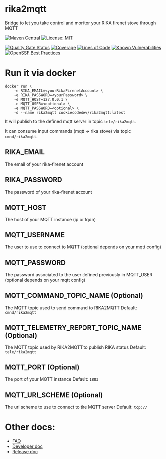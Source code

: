 # rika2mqtt
Bridge to let you take control and monitor your RIKA firenet stove through MQTT

[![Maven Central](https://maven-badges.herokuapp.com/maven-central/dev.cookiecode/rika2mqtt-parent/badge.svg)](https://maven-badges.herokuapp.com/maven-central/dev.cookiecode/rika2mqtt-parent)
[![License: MIT](https://img.shields.io/badge/License-MIT-yellow.svg)](https://opensource.org/licenses/MIT)

[![Quality Gate Status](https://sonarcloud.io/api/project_badges/measure?project=sebastienvermeille_rika2mqtt&metric=alert_status)](https://sonarcloud.io/summary/new_code?id=sebastienvermeille_rika2mqtt)
[![Coverage](https://sonarcloud.io/api/project_badges/measure?project=sebastienvermeille_rika2mqtt&metric=coverage)](https://sonarcloud.io/summary/new_code?id=sebastienvermeille_rika2mqtt)
[![Lines of Code](https://sonarcloud.io/api/project_badges/measure?project=sebastienvermeille_rika2mqtt&metric=ncloc)](https://sonarcloud.io/summary/new_code?id=sebastienvermeille_rika2mqtt)
[![Known Vulnerabilities](https://snyk.io/test/github/sebastienvermeille/rika2mqtt/badge.svg)](https://snyk.io/test/github/sebastienvermeille/rika2mqtt)
[![OpenSSF Best Practices](https://bestpractices.coreinfrastructure.org/projects/7361/badge)](https://bestpractices.coreinfrastructure.org/projects/7361)

# Run it via docker

```
docker run \
    -e RIKA_EMAIL=<yourRikaFirenetAccount> \
    -e RIKA_PASSWORD=<yourPassword> \
    -e MQTT_HOST=127.0.0.1 \
    -e MQTT_USER=<optional> \
    -e MQTT_PASSWORD=<optional> \
    -d --name rika2mqtt cookiecodedev/rika2mqtt:latest
```

It will publish to the defined mqtt server in topic `tele/rika2mqtt`.

It can consume input commands (mqtt -> rika stove) via topic `cmnd/rika2mqtt`.

## RIKA_EMAIL

The email of your rika-firenet account

## RIKA_PASSWORD

The password of your rika-firenet account

## MQTT_HOST

The host of your MQTT instance (ip or fqdn)

## MQTT_USERNAME

The user to use to connect to MQTT (optional depends on your mqtt config)

## MQTT_PASSWORD

The password associated to the user defined previously in MQTT_USER (optional depends on your mqtt
config)

## MQTT_COMMAND_TOPIC_NAME (Optional)
The MQTT topic used to send command to RIKA2MQTT
Default: `cmnd/rika2mqtt`

## MQTT_TELEMETRY_REPORT_TOPIC_NAME (Optional)
The MQTT topic used by RIKA2MQTT to publish RIKA status
Default: `tele/rika2mqtt`

## MQTT_PORT (Optional)

The port of your MQTT instance
Default: `1883`

## MQTT_URI_SCHEME (Optional)
The uri scheme to use to connect to the MQTT server 
Default: `tcp://`

# Other docs:
* [FAQ](./FAQ.md)
* [Developer doc](./DEV.md)
* [Release doc](./RELEASE.md)
